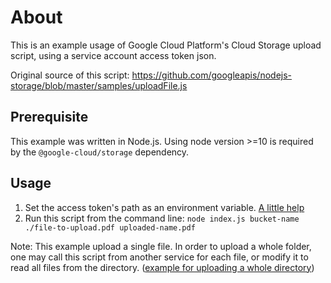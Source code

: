 # About

This is an example usage of Google Cloud Platform's Cloud Storage upload script, using a service account access token json.

Original source of this script: https://github.com/googleapis/nodejs-storage/blob/master/samples/uploadFile.js


## Prerequisite

This example was written in Node.js. Using node version >=10 is required by the `@google-cloud/storage` dependency.

## Usage

1. Set the access token's path as an environment variable. [A little help](https://cloud.google.com/docs/authentication/getting-started#setting_the_environment_variable)
2. Run this script from the command line: `node index.js bucket-name ./file-to-upload.pdf uploaded-name.pdf`

Note: This example upload a single file. In order to upload a whole folder, one may call this script from another service for each file, or modify it to read all files from the directory. ([example for uploading a whole directory](https://github.com/googleapis/nodejs-storage/blob/master/samples/uploadDirectory.js))
